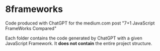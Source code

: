 # 8frameworks
Code produced with ChatGPT for the medium.com post "7+1 JavaScript FrameWorks Compared"

Each folder contains the code generated by ChatGPT with a given JavaScript Framework. It **does not contain** the entire project structure.
